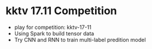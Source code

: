 # kktv 17.11 Competition
* play for competition: kktv-17-11
* Using Spark to build tensor data
* Try CNN and RNN to train multi-label predition model
